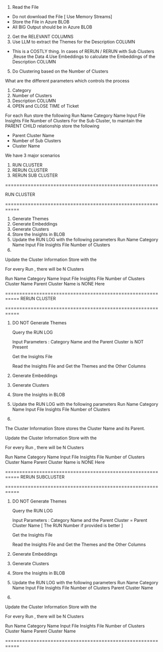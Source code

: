 1. Read the File
- Do not download the File [ Use Memory Streams]
- Store the File in Azure BLOB
- All BIG Output should be in Azure BLOB
2. Get the RELEVANT COLUMNS
3. Use LLM to extract the Themes for the Description COLUMN
- This is a COSTLY thing. In cases of RERUN / RERUN with Sub Clusters ,Reuse the Data
4.Use Embeddings to calculate the Embeddings of the Description COLUMN
5. Do Clustering based on the Number of Clusters

What are the different parameters which controls the process

1. Category
2. Number of Clusters
3. Description COLUMN
4. OPEN and CLOSE TIME of Ticket

For each Run store the following
Run Name
Category Name
Input File
Insights File
Number of Clusters
For the Sub Cluster, to maintain the PARENT CHILD relationship store
the following
- Parent Cluster Name
- Number of Sub Clusters
- Cluster Name


We have 3 major scenarios

1. RUN CLUSTER
2. RERUN CLUSTER
3. RERUN SUB CLUSTER

======================================================

RUN CLUSTER

===========================================================

1. Generate Themes
2. Generate Embeddings
3. Generate Clusters
4. Store the Insights in BLOB
5. Update the RUN LOG with the following parameters
    Run Name
    Category Name
    Input File
    Insights File
    Number of Clusters
6.
Update the Cluster Information Store with the 

For every Run , there will be N Clusters 

Run Name
Category Name
Input File
Insights File
Number of Clusters
Cluster Name 
Parent Cluster Name is NONE Here

===========================================================
RERUN CLUSTER

===========================================================

1. DO NOT Generate Themes

    Query the RUN LOG 

    Input Parameters :  Category Name 
    and the Parent Cluster is NOT Present

    Get the Insights File

    Read the Insights File and Get the Themes and the Other Columns


2. Generate Embeddings
3. Generate Clusters
4. Store the Insights in BLOB
5. Update the RUN LOG with the following parameters
    Run Name
    Category Name
    Input File
    Insights File
    Number of Clusters
6.

The Cluster Information Store stores the Cluster Name and its Parent.

Update the Cluster Information Store with the 

For every Run , there will be N Clusters 

Run Name
Category Name
Input File
Insights File
Number of Clusters
Cluster Name 
Parent Cluster Name is NONE Here

===========================================================
RERUN SUBCLUSTER

===========================================================

1. DO NOT Generate Themes

    Query the RUN LOG 

    Input Parameters :  Category Name 
    and the Parent Cluster = Parent Cluster Name
    [ The RUN Number if provided is better ]

    Get the Insights File

    Read the Insights File and Get the Themes and the Other Columns


2. Generate Embeddings
3. Generate Clusters
4. Store the Insights in BLOB
5. Update the RUN LOG with the following parameters
    Run Name
    Category Name
    Input File
    Insights File
    Number of Clusters
    Parent Cluster Name

6.
Update the Cluster Information Store with the 

For every Run , there will be N Clusters 

Run Name
Category Name
Input File
Insights File
Number of Clusters
Cluster Name 
Parent Cluster Name 

===========================================================

